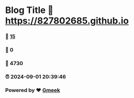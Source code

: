 # Blog Title :link: https://827802685.github.io 
### :page_facing_up: [15](https://827802685.github.io/tag.html) 
### :speech_balloon: 0 
### :hibiscus: 4730 
### :alarm_clock: 2024-09-01 20:39:46 
### Powered by :heart: [Gmeek](https://github.com/Meekdai/Gmeek)
